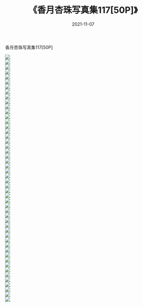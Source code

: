 ﻿---
layout: post
title:  《香月杏珠写真集117[50P]》
date:   2021-11-07
img: http://pic.660000.xyz/1:/性感/2021/香月杏珠写真集117[50P]/000.jpg
categories: [美女, 清纯, 唯美]
---

香月杏珠写真集117[50P]

  ![](http://pic.660000.xyz/1:/性感/2021/香月杏珠写真集117[50P]/001.jpg) <br> ![](http://pic.660000.xyz/1:/性感/2021/香月杏珠写真集117[50P]/002.jpg) <br> ![](http://pic.660000.xyz/1:/性感/2021/香月杏珠写真集117[50P]/003.jpg) <br> ![](http://pic.660000.xyz/1:/性感/2021/香月杏珠写真集117[50P]/004.jpg) <br> ![](http://pic.660000.xyz/1:/性感/2021/香月杏珠写真集117[50P]/005.jpg) <br> ![](http://pic.660000.xyz/1:/性感/2021/香月杏珠写真集117[50P]/006.jpg) <br> ![](http://pic.660000.xyz/1:/性感/2021/香月杏珠写真集117[50P]/007.jpg) <br> ![](http://pic.660000.xyz/1:/性感/2021/香月杏珠写真集117[50P]/008.jpg) <br> ![](http://pic.660000.xyz/1:/性感/2021/香月杏珠写真集117[50P]/009.jpg) <br> ![](http://pic.660000.xyz/1:/性感/2021/香月杏珠写真集117[50P]/010.jpg) <br> ![](http://pic.660000.xyz/1:/性感/2021/香月杏珠写真集117[50P]/011.jpg) <br> ![](http://pic.660000.xyz/1:/性感/2021/香月杏珠写真集117[50P]/012.jpg) <br> ![](http://pic.660000.xyz/1:/性感/2021/香月杏珠写真集117[50P]/013.jpg) <br> ![](http://pic.660000.xyz/1:/性感/2021/香月杏珠写真集117[50P]/014.jpg) <br> ![](http://pic.660000.xyz/1:/性感/2021/香月杏珠写真集117[50P]/015.jpg) <br> ![](http://pic.660000.xyz/1:/性感/2021/香月杏珠写真集117[50P]/016.jpg) <br> ![](http://pic.660000.xyz/1:/性感/2021/香月杏珠写真集117[50P]/017.jpg) <br> ![](http://pic.660000.xyz/1:/性感/2021/香月杏珠写真集117[50P]/018.jpg) <br> ![](http://pic.660000.xyz/1:/性感/2021/香月杏珠写真集117[50P]/019.jpg) <br> ![](http://pic.660000.xyz/1:/性感/2021/香月杏珠写真集117[50P]/020.jpg) <br> ![](http://pic.660000.xyz/1:/性感/2021/香月杏珠写真集117[50P]/021.jpg) <br> ![](http://pic.660000.xyz/1:/性感/2021/香月杏珠写真集117[50P]/022.jpg) <br> ![](http://pic.660000.xyz/1:/性感/2021/香月杏珠写真集117[50P]/023.jpg) <br> ![](http://pic.660000.xyz/1:/性感/2021/香月杏珠写真集117[50P]/024.jpg) <br> ![](http://pic.660000.xyz/1:/性感/2021/香月杏珠写真集117[50P]/025.jpg) <br> ![](http://pic.660000.xyz/1:/性感/2021/香月杏珠写真集117[50P]/026.jpg) <br> ![](http://pic.660000.xyz/1:/性感/2021/香月杏珠写真集117[50P]/027.jpg) <br> ![](http://pic.660000.xyz/1:/性感/2021/香月杏珠写真集117[50P]/028.jpg) <br> ![](http://pic.660000.xyz/1:/性感/2021/香月杏珠写真集117[50P]/029.jpg) <br> ![](http://pic.660000.xyz/1:/性感/2021/香月杏珠写真集117[50P]/030.jpg) <br> ![](http://pic.660000.xyz/1:/性感/2021/香月杏珠写真集117[50P]/031.jpg) <br> ![](http://pic.660000.xyz/1:/性感/2021/香月杏珠写真集117[50P]/032.jpg) <br> ![](http://pic.660000.xyz/1:/性感/2021/香月杏珠写真集117[50P]/033.jpg) <br> ![](http://pic.660000.xyz/1:/性感/2021/香月杏珠写真集117[50P]/034.jpg) <br> ![](http://pic.660000.xyz/1:/性感/2021/香月杏珠写真集117[50P]/035.jpg) <br> ![](http://pic.660000.xyz/1:/性感/2021/香月杏珠写真集117[50P]/036.jpg) <br> ![](http://pic.660000.xyz/1:/性感/2021/香月杏珠写真集117[50P]/037.jpg) <br> ![](http://pic.660000.xyz/1:/性感/2021/香月杏珠写真集117[50P]/038.jpg) <br> ![](http://pic.660000.xyz/1:/性感/2021/香月杏珠写真集117[50P]/039.jpg) <br> ![](http://pic.660000.xyz/1:/性感/2021/香月杏珠写真集117[50P]/040.jpg) <br> ![](http://pic.660000.xyz/1:/性感/2021/香月杏珠写真集117[50P]/041.jpg) <br> ![](http://pic.660000.xyz/1:/性感/2021/香月杏珠写真集117[50P]/042.jpg) <br> ![](http://pic.660000.xyz/1:/性感/2021/香月杏珠写真集117[50P]/043.jpg) <br> ![](http://pic.660000.xyz/1:/性感/2021/香月杏珠写真集117[50P]/044.jpg) <br> ![](http://pic.660000.xyz/1:/性感/2021/香月杏珠写真集117[50P]/045.jpg) <br> ![](http://pic.660000.xyz/1:/性感/2021/香月杏珠写真集117[50P]/046.jpg) <br> ![](http://pic.660000.xyz/1:/性感/2021/香月杏珠写真集117[50P]/047.jpg) <br> ![](http://pic.660000.xyz/1:/性感/2021/香月杏珠写真集117[50P]/048.jpg) <br> ![](http://pic.660000.xyz/1:/性感/2021/香月杏珠写真集117[50P]/049.jpg) <br> ![](http://pic.660000.xyz/1:/性感/2021/香月杏珠写真集117[50P]/050.jpg) <br>